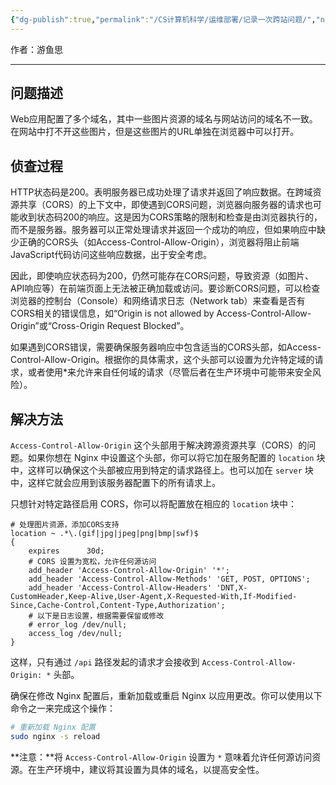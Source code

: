 ```yaml
---
{"dg-publish":true,"permalink":"/CS计算机科学/运维部署/记录一次跨站问题/","noteIcon":"","created":"2024-04-17T15:17:32.000+08:00","updated":"2024-04-24T00:38:32.000+08:00"}
---
```



作者：游鱼思

---

## 问题描述

Web应用配置了多个域名，其中一些图片资源的域名与网站访问的域名不一致。在网站中打不开这些图片，但是这些图片的URL单独在浏览器中可以打开。

## 侦查过程

HTTP状态码是200。表明服务器已成功处理了请求并返回了响应数据。在跨域资源共享（CORS）的上下文中，即使遇到CORS问题，浏览器向服务器的请求也可能收到状态码200的响应。这是因为CORS策略的限制和检查是由浏览器执行的，而不是服务器。服务器可以正常处理请求并返回一个成功的响应，但如果响应中缺少正确的CORS头（如Access-Control-Allow-Origin），浏览器将阻止前端JavaScript代码访问这些响应数据，出于安全考虑。

因此，即使响应状态码为200，仍然可能存在CORS问题，导致资源（如图片、API响应等）在前端页面上无法被正确加载或访问。要诊断CORS问题，可以检查浏览器的控制台（Console）和网络请求日志（Network tab）来查看是否有CORS相关的错误信息，如“Origin is not allowed by Access-Control-Allow-Origin”或“Cross-Origin Request Blocked”。

如果遇到CORS错误，需要确保服务器响应中包含适当的CORS头部，如Access-Control-Allow-Origin。根据你的具体需求，这个头部可以设置为允许特定域的请求，或者使用*来允许来自任何域的请求（尽管后者在生产环境中可能带来安全风险）。

## 解决方法

`Access-Control-Allow-Origin` 这个头部用于解决跨源资源共享（CORS）的问题。如果你想在 Nginx 中设置这个头部，你可以将它加在服务配置的 `location` 块中，这样可以确保这个头部被应用到特定的请求路径上。也可以加在 `server` 块中，这样它就会应用到该服务器配置下的所有请求上。

只想针对特定路径启用 CORS，你可以将配置放在相应的 `location` 块中：

```nginx
# 处理图片资源，添加CORS支持
location ~ .*\.(gif|jpg|jpeg|png|bmp|swf)$
{
	expires      30d;
	# CORS 设置为宽松，允许任何源访问
	add_header 'Access-Control-Allow-Origin' '*';
	add_header 'Access-Control-Allow-Methods' 'GET, POST, OPTIONS';
	add_header 'Access-Control-Allow-Headers' 'DNT,X-CustomHeader,Keep-Alive,User-Agent,X-Requested-With,If-Modified-Since,Cache-Control,Content-Type,Authorization';
	# 以下是日志设置，根据需要保留或修改
	# error_log /dev/null;
	access_log /dev/null;
}
```

这样，只有通过 `/api` 路径发起的请求才会接收到 `Access-Control-Allow-Origin: *` 头部。

确保在修改 Nginx 配置后，重新加载或重启 Nginx 以应用更改。你可以使用以下命令之一来完成这个操作：

```bash
# 重新加载 Nginx 配置
sudo nginx -s reload
```

**注意：**将 `Access-Control-Allow-Origin` 设置为 `*` 意味着允许任何源访问资源。在生产环境中，建议将其设置为具体的域名，以提高安全性。
